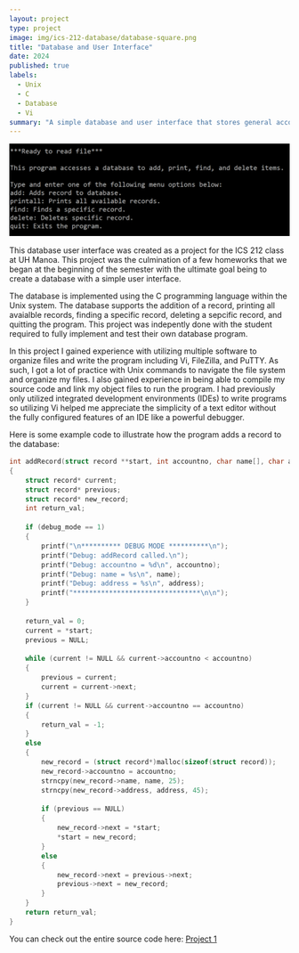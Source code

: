 ```yaml
---
layout: project
type: project
image: img/ics-212-database/database-square.png
title: "Database and User Interface"
date: 2024
published: true
labels:
  - Unix
  - C
  - Database
  - Vi
summary: "A simple database and user interface that stores general account information such as an account number, name, and address"
---
```


<img class="img-fluid" src="../img/ics-212-database/program-opening.png">

This database user interface was created as a project for the ICS 212 class at UH Manoa. This project was the culmination of a few homeworks that we began at the beginning of the semester with the ultimate goal being to create a database with a simple user interface.

The database is implemented using the C programming language within the Unix system. The database supports the addition of a record, printing all avaialble records, finding a specific record, deleting a sepcific record, and quitting the program. This project was indepently done with the student required to fully implement and test their own database program.

In this project I gained experience with utilizing multiple software to organize files and write the program including Vi, FileZilla, and PuTTY. As such, I got a lot of practice with Unix commands to navigate the file system and organize my files. I also gained experience in being able to compile my source code and link my object files to run the program. I had previously only utilized integrated development environments (IDEs) to write programs so utilizing Vi helped me appreciate the simplicity of a text editor without the fully configured features of an IDE like a powerful debugger.

Here is some example code to illustrate how the program adds a record to the database:

```C
int addRecord(struct record **start, int accountno, char name[], char address[])
{
    struct record* current;
    struct record* previous;
    struct record* new_record;
    int return_val;

    if (debug_mode == 1)
    {
        printf("\n********** DEBUG MODE **********\n");
        printf("Debug: addRecord called.\n");
        printf("Debug: accountno = %d\n", accountno);
        printf("Debug: name = %s\n", name);
        printf("Debug: address = %s\n", address);
        printf("********************************\n\n");
    }

    return_val = 0;
    current = *start;
    previous = NULL;

    while (current != NULL && current->accountno < accountno)
    {
        previous = current;
        current = current->next;
    }
    if (current != NULL && current->accountno == accountno)
    {
        return_val = -1;
    }
    else
    {
        new_record = (struct record*)malloc(sizeof(struct record));
        new_record->accountno = accountno;
        strncpy(new_record->name, name, 25);
        strncpy(new_record->address, address, 45);

        if (previous == NULL)
        {
            new_record->next = *start;
            *start = new_record;
        }
        else
        {
            new_record->next = previous->next;
            previous->next = new_record;
        }
    }
    return return_val;
}
```
 
You can check out the entire source code here: [Project 1](https://github.com/usradam/ICS-212/tree/main/project1)
